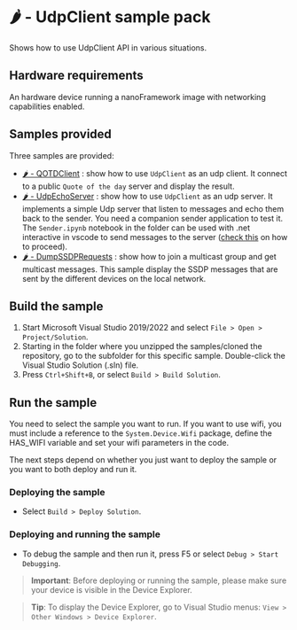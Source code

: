# 🌶️ - UdpClient sample pack

Shows how to use UdpClient API in various situations.

## Hardware requirements

An hardware device running a nanoFramework image with networking capabilities enabled.

## Samples provided

Three samples are provided:

- [🌶️ - QOTDClient](./QOTDClient/) : show how to use `UdpClient` as an udp client. It connect to a public `Quote of the day` server and display the result.
- [🌶️ - UdpEchoServer](./UdpEchoServer/) : show how to use `UdpClient` as an udp server. It implements a simple Udp server that listen to messages and echo them back to the sender. You need a companion sender application to test it. The `Sender.ipynb` notebook in the folder can be used with .net interactive in vscode to send messages to the server ([check this](https://marketplace.visualstudio.com/items?itemName=ms-dotnettools.dotnet-interactive-vscode) on how to proceed).
- [🌶️ - DumpSSDPRequests](./DumpSSDPRequests/) : show how to join a multicast group and get multicast messages. This sample display the SSDP messages that are sent by the different devices on the local network.

## Build the sample

1. Start Microsoft Visual Studio 2019/2022 and select `File > Open > Project/Solution`.
1. Starting in the folder where you unzipped the samples/cloned the repository, go to the subfolder for this specific sample. Double-click the Visual Studio Solution (.sln) file.
1. Press `Ctrl+Shift+B`, or select `Build > Build Solution`.

## Run the sample

You need to select the sample you want to run. If you want to use wifi, you must include a reference to the `System.Device.Wifi` package, define the HAS_WIFI variable and set your wifi parameters in the code.

The next steps depend on whether you just want to deploy the sample or you want to both deploy and run it.

### Deploying the sample

- Select `Build > Deploy Solution`.

### Deploying and running the sample

- To debug the sample and then run it, press F5 or select `Debug > Start Debugging`.

> **Important**: Before deploying or running the sample, please make sure your device is visible in the Device Explorer.

> **Tip**: To display the Device Explorer, go to Visual Studio menus: `View > Other Windows > Device Explorer`.
